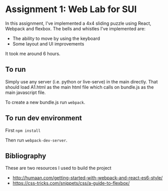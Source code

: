 Assignment 1: Web Lab for SUI
=============================

In this assignment, I've implemented a 4x4 sliding puzzle using React, Webpack and flexbox. The bells and whistles I've implemented are:

- The ability to move by using the keyboard
- Some layout and UI improvements

It took me around 6 hours.

## To run

Simply use any server (i.e. python or live-serve) in the main directly. That should load A1.html as the main html file which calls on bundle.js as the main javascript file.

To create a new bundle.js run `webpack`.

## To run dev environment

First `npm install`

Then run `webpack-dev-server`.

## Bibliography

These are two resources I used to build the project
* http://humaan.com/getting-started-with-webpack-and-react-es6-style/
* https://css-tricks.com/snippets/css/a-guide-to-flexbox/
